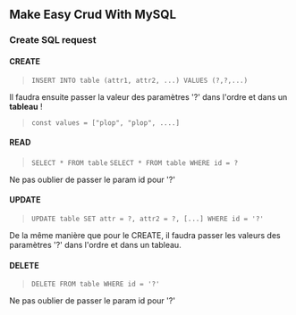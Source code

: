 ## Make Easy Crud With MySQL

### Create SQL request

#### CREATE
> `INSERT INTO table (attr1, attr2, ...) VALUES (?,?,...)`

Il faudra ensuite passer la valeur des paramètres '?' dans l'ordre et dans un **tableau** ! 
> `const values = ["plop", "plop", ....]`

#### READ
> `SELECT * FROM table`
> `SELECT * FROM table WHERE id = ?`

Ne pas oublier de passer le param id pour '?'

#### UPDATE
> `UPDATE table SET attr = ?, attr2 = ?, [...] WHERE id = '?'`

De la même manière que pour le CREATE, il faudra passer les valeurs des paramètres '?' dans l'ordre et dans un tableau.

#### DELETE
> `DELETE FROM table WHERE id = '?'`

Ne pas oublier de passer le param id pour '?'


